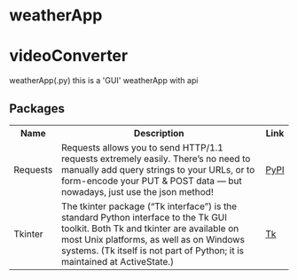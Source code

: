 # weatherApp

# videoConverter
weatherApp(.py) this is a 'GUI' weatherApp with api

## Packages
<table class="tg">
  <tr>
    <th class="tg-yw4l"><b>Name</b></th>
    <th class="tg-yw4l"><b>Description</b></th>
    <th class="tg-yw4l"><b>Link</b></th>
  </tr>

  <tr>
    <td class="tg-yw4l">Requests</td>
    <td class="tg-yw4l">Requests allows you to send HTTP/1.1 requests extremely easily. There’s no need to manually add query strings to your URLs, or to form-encode your PUT & POST data — but nowadays, just use the json method!</td>
    <td class="tg-yw4l"><a href="https://pypi.org/project/requests/">
      <p>PyPI</p>
    </a></td>
  </tr>
  
  <tr>
    <td class="tg-yw4l">Tkinter</td>
    <td class="tg-yw4l">The tkinter package (“Tk interface”) is the standard Python interface to the Tk GUI toolkit. Both Tk and tkinter are available on most Unix platforms, as well as on Windows systems. (Tk itself is not part of Python; it is maintained at ActiveState.)</td>
    <td class="tg-yw4l"><a href="https://docs.python.org/3/library/tkinter.html">
     <p>Tk</p>
    </a></td>
  </tr>
